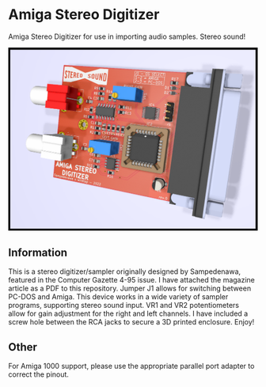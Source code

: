 # Amiga Stereo Digitizer
Amiga Stereo Digitizer for use in importing audio samples. Stereo sound!

![pic](pic.png)

## Information
This is a stereo digitizer/sampler originally designed by Sampedenawa, featured in the Computer Gazette 4-95 issue. I have attached the magazine article as a PDF to this repository. Jumper J1 allows for switching between PC-DOS and Amiga. This device works in a wide variety of sampler programs, supporting stereo sound input. VR1 and VR2 potentiometers allow for gain adjustment for the right and left channels. I have included a screw hole between the RCA jacks to secure a 3D printed enclosure. Enjoy!

## Other
For Amiga 1000 support, please use the appropriate parallel port adapter to correct the pinout.
